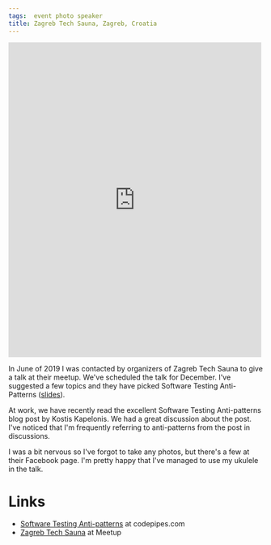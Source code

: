 ```yaml
---
tags:  event photo speaker
title: Zagreb Tech Sauna, Zagreb, Croatia
---
```

<iframe src="https://www.facebook.com/plugins/post.php?href=https%3A%2F%2Fwww.facebook.com%2Fmedia%2Fset%2F%3Fset%3Da.2443907399231480%26type%3D3&width=500" width="500" height="621" style="border:none;overflow:hidden" scrolling="no" frameborder="0" allowTransparency="true" allow="encrypted-media"></iframe>

In June of 2019 I was contacted by organizers of Zagreb Tech Sauna to give a talk at their meetup. We've scheduled the talk for December. I've suggested a few topics and they have picked Software Testing Anti-Patterns ([slides](/assets/software-testing-anti-patterns.pdf)).

At work, we have recently read the excellent Software Testing Anti-patterns blog post by Kostis Kapelonis. We had a great discussion about the post. I've noticed that I'm frequently referring to anti-patterns from the post in discussions.

I was a bit nervous so I've forgot to take any photos, but there's a few at their Facebook page. I'm pretty happy that I've managed to use my ukulele in the talk.

# Links

- [Software Testing Anti-patterns](http://blog.codepipes.com/testing/software-testing-antipatterns.html) at codepipes.com
- [Zagreb Tech Sauna](https://www.meetup.com/Zagreb-Tech-Sauna/events/266804075/) at Meetup
